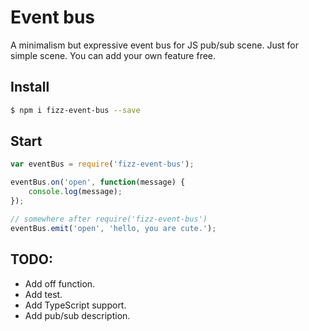 # Event bus
A minimalism but expressive event bus for JS pub/sub scene. 
Just for simple scene.
You can add your own feature free.

## Install

```bash
$ npm i fizz-event-bus --save
```

## Start

```js
var eventBus = require('fizz-event-bus');

eventBus.on('open', function(message) {
	console.log(message);
});

// somewhere after require('fizz-event-bus')
eventBus.emit('open', 'hello, you are cute.');
```

## TODO:
- Add off function.
- Add test.
- Add TypeScript support.
- Add pub/sub description.

